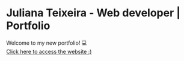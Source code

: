 # Juliana Teixeira - Web developer | Portfolio 

Welcome to my new portfolio! 💻
<br>
<a href="https://ajuteixeira.github.io/portfolio/" target="_blank">Click here to access the website :)</a>
 
